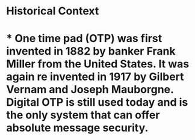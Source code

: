 <h1> Historical Context <h1/>
* One time pad (OTP) was first invented in 1882 by banker Frank Miller from the United States. It was again re invented in 1917 by Gilbert Vernam and Joseph Mauborgne. Digital OTP is still used today and is the only system that can offer absolute message security.
